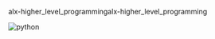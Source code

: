 alx-higher_level_programmingalx-higher_level_programming

![python](https://www.reddit.com/media?url=https%3A%2F%2Fi.redd.it%2Fk5v7rqb52al51.jpg&rdt=52611)

